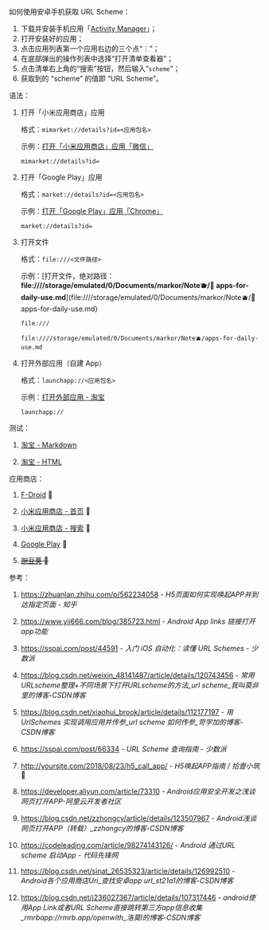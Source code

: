 如何使用安卓手机获取 URL Scheme：

1. 下载并安装手机应用「[Activity Manager](https://www.f-droid.org/packages/com.activitymanager/)」；
2. 打开安装好的应用；
3. 点击应用列表第一个应用右边的三个点“⋮”；
4. 在底部弹出的操作列表中选择“打开清单查看器”；
5. 点击清单右上角的“搜索”按钮，然后输入“`scheme`”；
6. 获取到的 “scheme” 的值即 “URL Scheme”。

语法：

1. 打开「小米应用商店」应用

    格式：`mimarket://details?id=<应用包名>`

    示例：[打开「小米应用商店」应用「微信」](mimarket://details?id=com.tencent.mm)

    ```uri
    mimarket://details?id=
    ```

2. 打开「Google Play」应用

    格式：`market://details?id=<应用包名>`

    示例：[打开「Google Play」应用「Chrome」](market://details?id=com.android.chrome)

    ```uri
    market://details?id=
    ```

3. 打开文件

    格式：`file:///<文件路径>`

    示例：[打开文件，绝对路径：**file:////storage/emulated/0/Documents/markor/Note🫐/📱 apps-for-daily-use.md**](file:////storage/emulated/0/Documents/markor/Note🫐/📱 apps-for-daily-use.md)

    ```uri
    file:///
    ```

    ```uri
    file:////storage/emulated/0/Documents/markor/Note🫐/apps-for-daily-use.md
    ```

4. 打开外部应用（自建 App）

    格式：`launchapp://<应用包名>`

    示例：[打开外部应用 - 淘宝](launchapp://com.taobao.taobao)

    ```uri
    launchapp://
    ```

测试：

1. [淘宝 - Markdown](launchapp://com.taobao.taobao)

2. <a href="launchapp://com.taobao.taobao">淘宝 - HTML</a>

应用商店：

1. [F-Droid](amzn://apps/android) 🚀

2. [小米应用商店 - 首页](mimarket://home) 🚀

3. [小米应用商店 - 搜索](market://search) 🚀

4. [Google Play](market://webstoreredirect) 🚧

5. ~~[豌豆荚](wdj://outside/links/) 🚀~~

参考：

1. https://zhuanlan.zhihu.com/p/562234058 - *H5页面如何实现唤起APP并到达指定页面 - 知乎*

2. https://www.yii666.com/blog/385723.html - *Android App links 链接打开app功能*

3. https://sspai.com/post/44591 - *入门 iOS 自动化：读懂 URL Schemes - 少数派*

4. https://blog.csdn.net/weixin_48141487/article/details/120743456 - *常用URLscheme整理+不同场景下打开URLscheme的方法_url scheme_我叫莫非里的博客-CSDN博客*

5. https://blog.csdn.net/xiaohui_brook/article/details/112177197 - *用 UrlSchemes 实现调用应用并传参_url scheme 如何传参_苛学加的博客-CSDN博客*

6. https://sspai.com/post/66334 - *URL Scheme 查询指南 - 少数派*

7. http://yoursite.com/2018/08/23/h5_call_app/ - *H5唤起APP指南 / 拾壹小筑* 🚀

8. https://developer.aliyun.com/article/73310 - *Android应用安全开发之浅谈网页打开APP-阿里云开发者社区*

9. https://blog.csdn.net/zzhongcy/article/details/123507967 - *Android浅谈网页打开APP（转载）_zzhongcy的博客-CSDN博客*

10. https://codeleading.com/article/98274143126/ - *Android 通过URL scheme 启动App - 代码先锋网*

11. https://blog.csdn.net/sinat_26535323/article/details/126992510 - *Android各个应用商店Uri_查找安卓app url_st21a1的博客-CSDN博客*

12. https://blog.csdn.net/j236027367/article/details/107317446 - *android使用App Link或者URL Scheme直接跳转第三方app信息收集_rmrbapp://rmrb.app/openwith_洛莫I的博客-CSDN博客*
